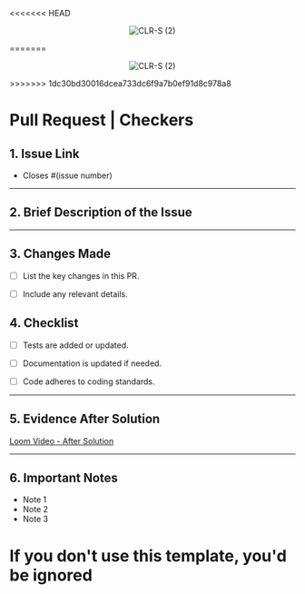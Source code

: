 <<<<<<< HEAD
<p align="center"> <img src="https://github.com/The-Marquis-Gaming/checkers-dojo/raw/main/the-marquis/packages/nextjs/public/landingpage/BannerChecker2.png" alt="CLR-S (2)"> </p>
=======
<p align="center"> <img src="# with '#' will be ignored, and an empty message aborts the commit.
#
" alt="CLR-S (2)"> </p>
>>>>>>> 1dc30bd30016dcea733dc6f9a7b0ef91d8c978a8

# Pull Request | Checkers

## 1. Issue Link

<!-- Provide the link to the related issue here -->

- Closes #(issue number)

---

## 2. Brief Description of the Issue

<!-- Give a concise description of the issue to give context to reviewers. What problem does it solve? -->

---

## 3. Changes Made

<!-- Describe the main changes and enhancements made to address the issue. List the modifications clearly and concisely. -->
- [ ] List the key changes in this PR.
- [ ] Include any relevant details.




## 4. Checklist
- [ ] Tests are added or updated.
- [ ] Documentation is updated if needed.
- [ ] Code adheres to coding standards.


---

## 5. Evidence After Solution

<!-- Record a video using Loom showing the corrected behavior after the solution. Provide a link to the Loom video here. Or you can provide another type of evidence, but it should be very clear -->

[Loom Video - After Solution](LINK_TO_VIDEO_AFTER)

---

## 6. Important Notes

<!-- Any other relevant information that reviewers should be aware of, such as potential impacts, related issues, dependencies, or additional setup instructions. -->

- Note 1
- Note 2
- Note 3


# If you don't use this template, you'd be ignored
